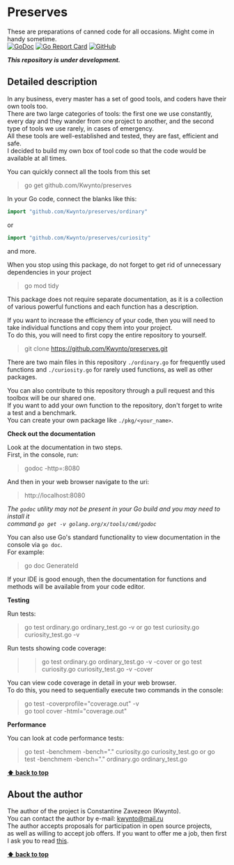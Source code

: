 # Preserves
These are preparations of canned code for all occasions. Might come in handy sometime.  
[![GoDoc](https://godoc.org/github.com/Kwynto/preserves?status.svg)](https://godoc.org/github.com/Kwynto/preserves)
[![Go Report Card](https://goreportcard.com/badge/github.com/Kwynto/preserves)](https://goreportcard.com/report/github.com/Kwynto/preserves)
[![GitHub](https://img.shields.io/github/license/Kwynto/preserves)](https://github.com/Kwynto/preserves/blob/master/LICENSE)

**_This repository is under development._**

## Detailed description

In any business, every master has a set of good tools, and coders have their own tools too.  
There are two large categories of tools: the first one we use constantly, every day and they wander from one project to another, and the second type of tools we use rarely, in cases of emergency.  
All these tools are well-established and tested, they are fast, efficient and safe.  
I decided to build my own box of tool code so that the code would be available at all times.  

You can quickly connect all the tools from this set  
> go get github.com/Kwynto/preserves

In your Go code, connect the blanks like this:  
```go
import "github.com/Kwynto/preserves/ordinary"
``` 
or 
```go
import "github.com/Kwynto/preserves/curiosity"
``` 
and more.

When you stop using this package, do not forget to get rid of unnecessary dependencies in your project  
> go mod tidy

This package does not require separate documentation, as it is a collection of various powerful functions and each function has a description.  

If you want to increase the efficiency of your code, then you will need to take individual functions and copy them into your project.  
To do this, you will need to first copy the entire repository to yourself.  
> git clone https://github.com/Kwynto/preserves.git

There are two main files in this repository `./ordinary.go` for frequently used functions and `./curiosity.go` for rarely used functions, as well as other packages.

You can also contribute to this repository through a pull request and this toolbox will be our shared one.  
If you want to add your own function to the repository, don't forget to write a test and a benchmark.  
You can create your own package like `./pkg/<your_name>`.  

**Check out the documentation**

Look at the documentation in two steps.  
First, in the console, run:
> godoc -http=:8080

And then in your web browser navigate to the uri:
> http://localhost:8080

*The `godoc` utility may not be present in your Go build and you may need to install it  
command `go get -v golang.org/x/tools/cmd/godoc`*

You can also use Go's standard functionality to view documentation in the console via `go doc`.  
For example:  
> go doc GenerateId

If your IDE is good enough, then the documentation for functions and methods will be available from your code editor.

**Testing**

Run tests:
> go test ordinary.go ordinary_test.go -v
or 
> go test curiosity.go curiosity_test.go -v

Run tests showing code coverage:
> > go test ordinary.go ordinary_test.go -v -cover
or 
> go test curiosity.go curiosity_test.go -v -cover

You can view code coverage in detail in your web browser.  
To do this, you need to sequentially execute two commands in the console:
> go test -coverprofile="coverage.out" -v  
> go tool cover -html="coverage.out"

**Performance**

You can look at code performance tests:
> go test -benchmem -bench="." curiosity.go curiosity_test.go 
or 
> go test -benchmem -bench="." ordinary.go ordinary_test.go

**[⬆ back to top](#preserves)**

## About the author

The author of the project is Constantine Zavezeon (Kwynto).  
You can contact the author by e-mail: kwynto@mail.ru  
The author accepts proposals for participation in open source projects,  
as well as willing to accept job offers.
If you want to offer me a job, then first I ask you to read [this](https://github.com/Kwynto/Kwynto/blob/main/offer.md).

**[⬆ back to top](#preserves)**
